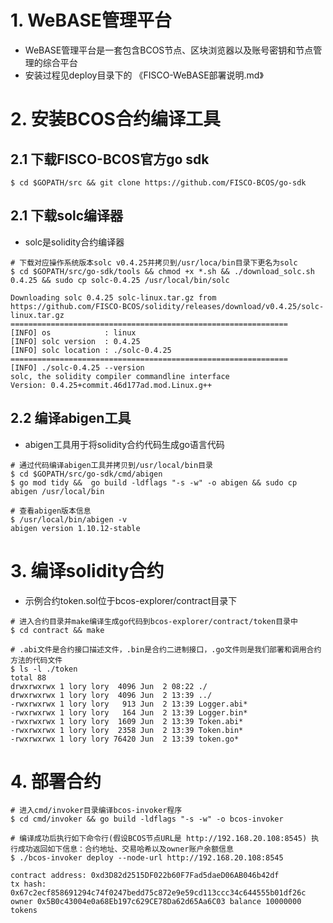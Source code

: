 # 1. WeBASE管理平台

- WeBASE管理平台是一套包含BCOS节点、区块浏览器以及账号密钥和节点管理的综合平台
- 安装过程见deploy目录下的 《FISCO-WeBASE部署说明.md》

# 2. 安装BCOS合约编译工具

## 2.1 下载FISCO-BCOS官方go sdk

```shell
$ cd $GOPATH/src && git clone https://github.com/FISCO-BCOS/go-sdk
```


## 2.1 下载solc编译器

- solc是solidity合约编译器

```shell
# 下载对应操作系统版本solc v0.4.25并拷贝到/usr/loca/bin目录下更名为solc
$ cd $GOPATH/src/go-sdk/tools && chmod +x *.sh && ./download_solc.sh 0.4.25 && sudo cp solc-0.4.25 /usr/local/bin/solc

Downloading solc 0.4.25 solc-linux.tar.gz from https://github.com/FISCO-BCOS/solidity/releases/download/v0.4.25/solc-linux.tar.gz
==============================================================
[INFO] os            : linux
[INFO] solc version  : 0.4.25
[INFO] solc location : ./solc-0.4.25
==============================================================
[INFO] ./solc-0.4.25 --version
solc, the solidity compiler commandline interface
Version: 0.4.25+commit.46d177ad.mod.Linux.g++
```

## 2.2 编译abigen工具

- abigen工具用于将solidity合约代码生成go语言代码
   
```shell
# 通过代码编译abigen工具并拷贝到/usr/local/bin目录
$ cd $GOPATH/src/go-sdk/cmd/abigen
$ go mod tidy &&  go build -ldflags "-s -w" -o abigen && sudo cp abigen /usr/local/bin

# 查看abigen版本信息
$ /usr/local/bin/abigen -v
abigen version 1.10.12-stable
```

# 3. 编译solidity合约

- 示例合约token.sol位于bcos-explorer/contract目录下

```shell
# 进入合约目录并make编译生成go代码到bcos-explorer/contract/token目录中
$ cd contract && make 

# .abi文件是合约接口描述文件，.bin是合约二进制接口，.go文件则是我们部署和调用合约方法的代码文件
$ ls -l ./token
total 88
drwxrwxrwx 1 lory lory  4096 Jun  2 08:22 ./
drwxrwxrwx 1 lory lory  4096 Jun  2 13:39 ../
-rwxrwxrwx 1 lory lory   913 Jun  2 13:39 Logger.abi*
-rwxrwxrwx 1 lory lory   164 Jun  2 13:39 Logger.bin*
-rwxrwxrwx 1 lory lory  1609 Jun  2 13:39 Token.abi*
-rwxrwxrwx 1 lory lory  2358 Jun  2 13:39 Token.bin*
-rwxrwxrwx 1 lory lory 76420 Jun  2 13:39 token.go*

```

# 4. 部署合约

```shell
# 进入cmd/invoker目录编译bcos-invoker程序
$ cd cmd/invoker && go build -ldflags "-s -w" -o bcos-invoker

# 编译成功后执行如下命令行(假设BCOS节点URL是 http://192.168.20.108:8545) 执行成功返回如下信息：合约地址、交易哈希以及owner账户余额信息
$ ./bcos-invoker deploy --node-url http://192.168.20.108:8545

contract address: 0xd3D82d2515DF022b60F7Fad5daeD06AB046b42df
tx hash: 0x67c2ecf858691294c74f0247bedd75c872e9e59cd113ccc34c644555b01df26c
owner 0x5B0c43004e0a68Eb197c629CE78Da62d65Aa6C03 balance 10000000 tokens

```